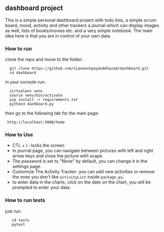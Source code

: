 ## dashboard project

This is a simple personal dashboard project with todo lists, a simple scrum board, mood, activity and other trackers a journal which can display images as well, lists of books/movies etc. and a very simple notebook. The main idea here is that you are in control of your own data.

### How to run
clone the repo and move to the folder:

      git clone https://github.com/siavooshpayandehazad/dashboard.git
      cd dashboard

in your console run:

      virtualenv venv
      source venv/bin/activate
      pip install -r requirements.txt
      python3 dashboard.py

then go to the following tab for the main page:

     http://localhost:5000/home

### How to Use
* CTL + l : locks the screen
* In journal page, you can navigate between pictures with left and right arrow keys and close the picture with scape.
* The password is set to "None" by default, you can change it in the settings page.
* Customize The Activity Tracker: you can add new activities or remove the ones you don't like `activityList` inside `package.py`.
* to enter data in the charts, click on the date on the chart, you will be prompted to enter your data.


### How to run tests
just run:
```
   cd tests
   pytest
```
